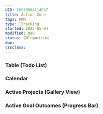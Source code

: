 ```yaml
---
UID: 20230504114037 
title: Action Zone
tags: PKM
type: 💪Tracking 
started: 2023-05-04
modified: NaN
status: 🟡Organizing
due:
cssclass:
---
```

### Table (Todo List)

### Calendar
### Active Projects  (Gallery View)
### Active Goal Outcomes (Progress Bar)

